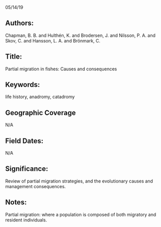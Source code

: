 05/14/19
## Authors:
Chapman, B. B. and Hulthén, K. and Brodersen, J. and Nilsson, P. A. and Skov, C. and Hansson, L. A. and Brönmark, C.
## Title:
Partial migration in fishes: Causes and consequences
## Keywords:
life history, anadromy, catadromy
## Geographic Coverage
N/A
## Field Dates:
N/A
## Significance:
Review of partial migration strategies, and the evolutionary causes and management consequences.

## Notes:
Partial migration: where a population is composed of both migratory and resident individuals.
